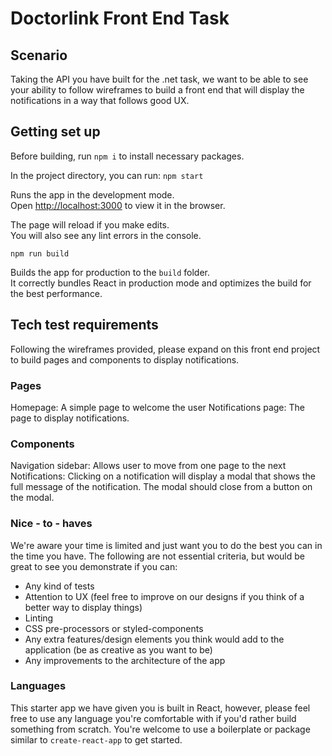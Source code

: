 # Doctorlink Front End Task

## Scenario

Taking the API you have built for the .net task, we want to be able to see your ability to follow wireframes to build a front end that will display the notifications in a way that follows good UX. 

## Getting set up

Before building, run `npm i` to install necessary packages. 

In the project directory, you can run:
`npm start`

Runs the app in the development mode.<br>
Open [http://localhost:3000](http://localhost:3000) to view it in the browser.

The page will reload if you make edits.<br>
You will also see any lint errors in the console.


`npm run build`

Builds the app for production to the `build` folder.<br>
It correctly bundles React in production mode and optimizes the build for the best performance.



## Tech test requirements

Following the wireframes provided, please expand on this front end project to build pages and components to display notifications. 

### Pages
 
 Homepage: A simple page to welcome the user
 Notifications page: The page to display notifications. 

 ### Components

 Navigation sidebar: Allows user to move from one page to the next
 Notifications: Clicking on a notification will display a modal that shows the full message of the notification. The modal should close from a button on the modal.

 ### Nice - to - haves

 We're aware your time is limited and just want you to do the best you can in the time you have. 
 The following are not essential criteria, but would be great to see you demonstrate if you can:
 - Any kind of tests
 - Attention to UX (feel free to improve on our designs if you think of a better way to display things)
 - Linting
 - CSS pre-processors or styled-components
 - Any extra features/design elements you think would add to the application (be as creative as you want to be)
 - Any improvements to the architecture of the app


 ### Languages

 This starter app we have given you is built in React, however, please feel free to use any language you're comfortable with if you'd rather build something from scratch. You're welcome to use a boilerplate or package similar to `create-react-app` to get started. 



